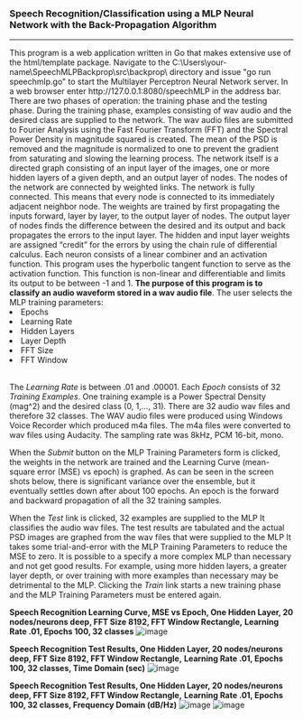 <h3>Speech Recognition/Classification using a MLP Neural Network with the Back-Propagation Algorithm</h3>
<hr>
This program is a web application written in Go that makes extensive use of the html/template package.
Navigate to the C:\Users\your-name\SpeechMLPBackprop\src\backprop\ directory and issue "go run speechmlp.go" to
start the Multilayer Perceptron Neural Network server. In a web browser enter http://127.0.0.1:8080/speechMLP
in the address bar.  There are two phases of operation:  the training phase and the testing phase.  During the training
phase, examples consisting of wav audio and the desired class are supplied to the network.  The wav audio files are submitted
to Fourier Analysis using the Fast Fourier Transform (FFT) and the Spectral Power Density in magnitude squared is created.
The mean of the PSD is removed and the magnitude is normalized to one to prevent the gradient from saturating and slowing the learning process.
The network itself is a directed graph consisting of an input layer of the images, one or more hidden layers of a given depth, and
an output layer of nodes.  The nodes of the network are connected by weighted links.
The network is fully connected.  This means that every node is connected to its immediately adjacent neighbor node.  The weights are trained
by first propagating the inputs forward, layer by layer, to the output layer of nodes.  The output layer of nodes finds the
difference between the desired and its output and back propagates the errors to the input layer.  The hidden and input layer
weights are assigned “credit” for the errors by using the chain rule of differential calculus.  Each neuron consists of a
linear combiner and an activation function.  This program uses the hyperbolic tangent function to serve as the activation function.
This function is non-linear and differentiable and limits its output to be between -1 and 1.  <b>The purpose of this program is to classify an
audio waveform stored in a wav audio file</b>.
The user selects the MLP training parameters:
<li>Epochs</li>
<li>Learning Rate</li>
<li>Hidden Layers</li>
<li>Layer Depth</li>
<li>FFT Size</li>
<li>FFT Window</li>
<br />
<p>
The <i>Learning Rate</i> is between .01 and .00001.  Each <i>Epoch</i> consists of 32 <i>Training Examples</i>.  
One training example is a Power Spectral Density (mag^2) and the desired class (0, 1,…, 31).  There are 32 audio wav files and therefore 32 classes.
The WAV audio files were produced using Windows Voice Recorder which produced m4a files.  The m4a files were converted to wav files using Audacity.
The sampling rate was 8kHz, PCM 16-bit, mono.
</p>
<p>
When the <i>Submit</i> button on the MLP Training Parameters form is clicked, the weights in the network are trained
and the Learning Curve (mean-square error (MSE) vs epoch) is graphed.  As can be seen in the screen shots below, there is significant variance over the ensemble,
but it eventually settles down after about 100 epochs. An epoch is the forward and backward propagation of all the 32 training samples.
</p>
<p>
When the <i>Test</i> link is clicked, 32 examples are supplied to the MLP  It classifies the audio wav files.
The test results are tabulated and the actual PSD images are graphed from the wav files that were supplied to the MLP
It takes some trial-and-error with the MLP Training Parameters to reduce the MSE to zero.  It is possible to a specify a 
more complex MLP than necessary and not get good results.  For example, using more hidden layers, a greater layer depth,
or over training with more examples than necessary may be detrimental to the MLP.  Clicking the <i>Train</i> link starts a new training
phase and the MLP Training Parameters must be entered again.
</p>

<b>Speech Recognition Learning Curve, MSE vs Epoch, One Hidden Layer, 20 nodes/neurons deep, FFT Size 8192, FFT Window Rectangle,</b>
<b>Learning Rate .01, Epochs 100, 32 classes</b>
![image](https://github.com/user-attachments/assets/1a2e6d80-f76c-4651-adb1-2cf04d702d2c)

<b>Speech Recognition Test Results, One Hidden Layer, 20 nodes/neurons deep, FFT Size 8192, FFT Window Rectangle,</b>
<b>Learning Rate .01, Epochs 100, 32 classes, Time Domain (sec)</b>
![image](https://github.com/user-attachments/assets/6a3a5df6-c199-469d-9f48-0e34a75ba004)

<b>Speech Recognition Test Results, One Hidden Layer, 20 nodes/neurons deep, FFT Size 8192, FFT Window Rectangle,</b>
<b>Learning Rate .01, Epochs 100, 32 classes, Frequency Domain (dB/Hz)</b>
![image](https://github.com/user-attachments/assets/440c3ce6-83c2-484f-b21f-ea170c5a19f1)
![image](https://github.com/user-attachments/assets/a4683f49-0975-4f58-8391-f018e43c04d3)

